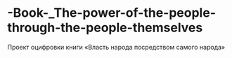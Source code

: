 # -Book-_The-power-of-the-people-through-the-people-themselves
Проект оцифровки книги «Власть народа посредством самого народа»
